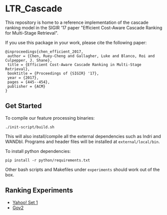 # LTR_Cascade #

This repository is home to a reference implementation of the cascade ranking
model in the SIGIR '17 paper "Efficient Cost-Aware Cascade Ranking for
Multi-Stage Retrieval".

If you use this package in your work, please cite the following paper:

```
@inproceedings{chen_efficient_2017,
 author = {Chen, Ruey-Cheng and Gallagher, Luke and Blanco, Roi and Culpepper, J. Shane},
 title = {Efficient Cost-Aware Cascade Ranking in Multi-Stage Retrieval},
 booktitle = {Proceedings of {SIGIR} '17},
 year = {2017},
 pages = {445--454},
 publisher = {ACM}
} 
```


## Get Started ##

To compile our feature processing binaries:

    ./init-script/build.sh

This will also install/compile all the external dependencies such as Indri and
WANDbl.  Programs and header files will be installed at `external/local/bin`.

To install python dependencies:

    pip install -r python/requirements.txt

Other bash scripts and Makefiles under `experiments` should work out of the box.


## Ranking Experiments ##

* [Yahoo! Set 1](experiments/Yahoo_Set1/)
* [Gov2](experiments/Gov2/)
